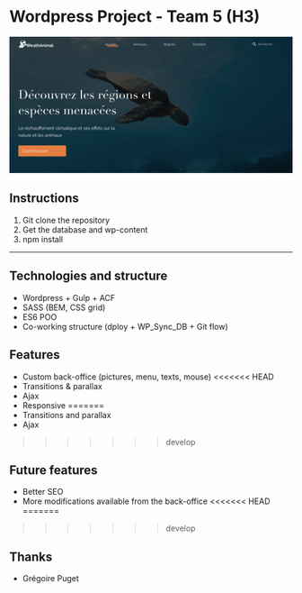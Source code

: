 # Wordpress Project - Team 5 (H3)

![alt text](wp-content/themes/g5_theme/assets/images/preview.png)

## Instructions

1. Git clone the repository
2. Get the database and wp-content
3. npm install

___

## Technologies and structure

- Wordpress + Gulp + ACF
- SASS (BEM, CSS grid)
- ES6 POO
- Co-working structure (dploy + WP_Sync_DB + Git flow)

## Features
- Custom back-office (pictures, menu, texts, mouse)
<<<<<<< HEAD
- Transitions & parallax
- Ajax
- Responsive
=======
- Transitions and parallax
- Ajax 
>>>>>>> develop

## Future features
- Better SEO
- More modifications available from the back-office
<<<<<<< HEAD
=======

>>>>>>> develop

## Thanks
- Grégoire Puget
